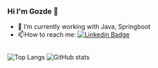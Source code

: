 ### Hi I'm Gozde 👋 

<!--
**GozdeSaygiliYalcin/GozdeSaygiliYalcin** is a ✨ _special_ ✨ repository because its `README.md` (this file) appears on your GitHub profile.
-->

- 🌱 I’m currently working with Java, Springboot
- :mailbox:How to reach me: [![Linkedin Badge](https://img.shields.io/badge/-gozdesaygiliyalcin-blue?style=flat&logo=Linkedin&logoColor=white)](https://www.linkedin.com/in/gözde-saygılı-yalçın-0a406443/)

<img src="https://komarev.com/ghpvc/?username=GozdeSaygiliYalcin&style=flat-square&color=blue" alt=""/>

![Top Langs](https://github-readme-stats.vercel.app/api/top-langs/?username=GozdeSaygiliYalcin&theme=tokyonight)
![GitHub stats](https://github-readme-stats.vercel.app/api?username=GozdeSaygiliYalcin&show_icons=true&theme=tokyonight)
